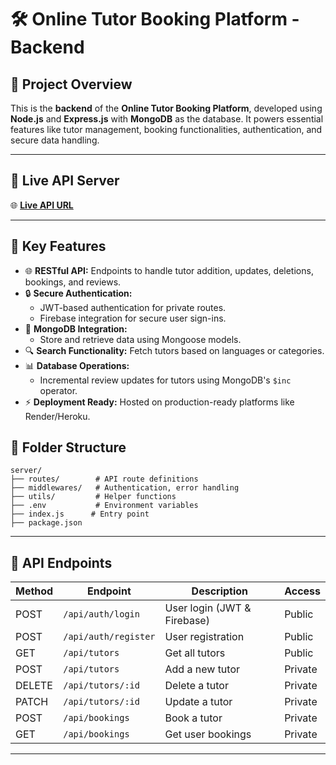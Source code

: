 # 🛠️ Online Tutor Booking Platform - Backend

## 🚀 Project Overview
This is the **backend** of the **Online Tutor Booking Platform**, developed using **Node.js** and **Express.js** with **MongoDB** as the database. It powers essential features like tutor management, booking functionalities, authentication, and secure data handling.

---

## 🔗 Live API Server
🌐 **[Live API URL](https://turtorsphere.web.app/)**

---

## 🔑 Key Features
- 🌐 **RESTful API:** Endpoints to handle tutor addition, updates, deletions, bookings, and reviews.
- 🔒 **Secure Authentication:**
  - JWT-based authentication for private routes.
  - Firebase integration for secure user sign-ins.
- 💾 **MongoDB Integration:**
  - Store and retrieve data using Mongoose models.
- 🔍 **Search Functionality:** Fetch tutors based on languages or categories.
- 📊 **Database Operations:**
  - Incremental review updates for tutors using MongoDB's `$inc` operator.
- ⚡ **Deployment Ready:** Hosted on production-ready platforms like Render/Heroku.

## 📂 Folder Structure
```
server/
├── routes/        # API route definitions
├── middlewares/   # Authentication, error handling
├── utils/         # Helper functions
├── .env           # Environment variables
├── index.js      # Entry point
├── package.json
```

---

## 🔗 API Endpoints
| Method | Endpoint                | Description                     | Access   |
|--------|-------------------------|---------------------------------|----------|
| POST   | `/api/auth/login`       | User login (JWT & Firebase)     | Public   |
| POST   | `/api/auth/register`    | User registration               | Public   |
| GET    | `/api/tutors`           | Get all tutors                  | Public   |
| POST   | `/api/tutors`           | Add a new tutor                 | Private  |
| DELETE | `/api/tutors/:id`       | Delete a tutor                  | Private  |
| PATCH  | `/api/tutors/:id`       | Update a tutor                  | Private  |
| POST   | `/api/bookings`         | Book a tutor                    | Private  |
| GET    | `/api/bookings`         | Get user bookings               | Private  |

---

